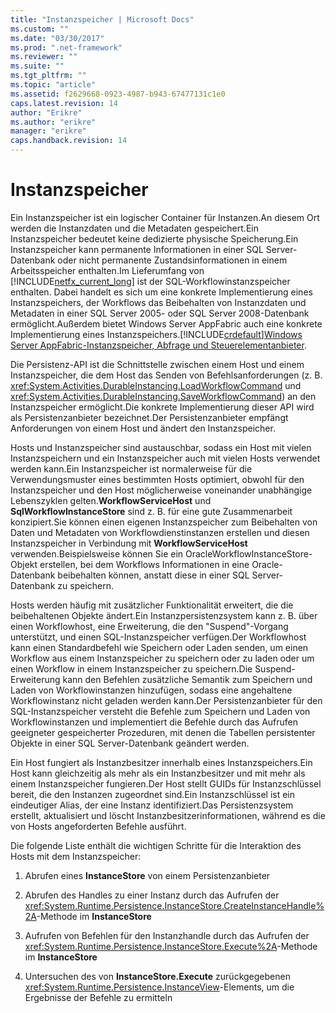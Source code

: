 ```yaml
---
title: "Instanzspeicher | Microsoft Docs"
ms.custom: ""
ms.date: "03/30/2017"
ms.prod: ".net-framework"
ms.reviewer: ""
ms.suite: ""
ms.tgt_pltfrm: ""
ms.topic: "article"
ms.assetid: f2629668-0923-4987-b943-67477131c1e0
caps.latest.revision: 14
author: "Erikre"
ms.author: "erikre"
manager: "erikre"
caps.handback.revision: 14
---
```

# Instanzspeicher
Ein Instanzspeicher ist ein logischer Container für Instanzen.An diesem Ort werden die Instanzdaten und die Metadaten gespeichert.Ein Instanzspeicher bedeutet keine dedizierte physische Speicherung.Ein Instanzspeicher kann permanente Informationen in einer SQL Server\-Datenbank oder nicht permanente Zustandsinformationen in einem Arbeitsspeicher enthalten.Im Lieferumfang von [!INCLUDE[netfx_current_long](../../../includes/netfx-current-long-md.md)] ist der SQL\-Workflowinstanzspeicher enthalten. Dabei handelt es sich um eine konkrete Implementierung eines Instanzspeichers, der Workflows das Beibehalten von Instanzdaten und Metadaten in einer SQL Server 2005\- oder SQL Server 2008\-Datenbank ermöglicht.Außerdem bietet Windows Server AppFabric auch eine konkrete Implementierung eines Instanzspeichers.[!INCLUDE[crdefault](../../../includes/crdefault-md.md)][Windows Server AppFabric\-Instanzspeicher, Abfrage und Steuerelementanbieter](http://go.microsoft.com/fwlink/?LinkID=201201&clcid=0x407).  
  
 Die Persistenz\-API ist die Schnittstelle zwischen einem Host und einem Instanzspeicher, die dem Host das Senden von Befehlsanforderungen \(z. B. <xref:System.Activities.DurableInstancing.LoadWorkflowCommand> und <xref:System.Activities.DurableInstancing.SaveWorkflowCommand>\) an den Instanzspeicher ermöglicht.Die konkrete Implementierung dieser API wird als Persistenzanbieter bezeichnet.Der Persistenzanbieter empfängt Anforderungen von einem Host und ändert den Instanzspeicher.  
  
 Hosts und Instanzspeicher sind austauschbar, sodass ein Host mit vielen Instanzspeichern und ein Instanzspeicher auch mit vielen Hosts verwendet werden kann.Ein Instanzspeicher ist normalerweise für die Verwendungsmuster eines bestimmten Hosts optimiert, obwohl für den Instanzspeicher und den Host möglicherweise voneinander unabhängige Lebenszyklen gelten.**WorkflowServiceHost** und **SqlWorkflowInstanceStore** sind z. B. für eine gute Zusammenarbeit konzipiert.Sie können einen eigenen Instanzspeicher zum Beibehalten von Daten und Metadaten von Workflowdienstinstanzen erstellen und diesen Instanzspeicher in Verbindung mit **WorkflowServiceHost** verwenden.Beispielsweise können Sie ein OracleWorkflowInstanceStore\-Objekt erstellen, bei dem Workflows Informationen in eine Oracle\-Datenbank beibehalten können, anstatt diese in einer SQL Server\-Datenbank zu speichern.  
  
 Hosts werden häufig mit zusätzlicher Funktionalität erweitert, die die beibehaltenen Objekte ändert.Ein Instanzpersistenzsystem kann z. B. über einen Workflowhost, eine Erweiterung, die den "Suspend"\-Vorgang unterstützt, und einen SQL\-Instanzspeicher verfügen.Der Workflowhost kann einen Standardbefehl wie Speichern oder Laden senden, um einen Workflow aus einem Instanzspeicher zu speichern oder zu laden oder um einen Workflow in einem Instanzspeicher zu speichern.Die Suspend\-Erweiterung kann den Befehlen zusätzliche Semantik zum Speichern und Laden von Workflowinstanzen hinzufügen, sodass eine angehaltene Workflowinstanz nicht geladen werden kann.Der Persistenzanbieter für den SQL\-Instanzspeicher versteht die Befehle zum Speichern und Laden von Workflowinstanzen und implementiert die Befehle durch das Aufrufen geeigneter gespeicherter Prozeduren, mit denen die Tabellen persistenter Objekte in einer SQL Server\-Datenbank geändert werden.  
  
 Ein Host fungiert als Instanzbesitzer innerhalb eines Instanzspeichers.Ein Host kann gleichzeitig als mehr als ein Instanzbesitzer und mit mehr als einem Instanzspeicher fungieren.Der Host stellt GUIDs für Instanzschlüssel bereit, die den Instanzen zugeordnet sind.Ein Instanzschlüssel ist ein eindeutiger Alias, der eine Instanz identifiziert.Das Persistenzsystem erstellt, aktualisiert und löscht Instanzbesitzerinformationen, während es die von Hosts angeforderten Befehle ausführt.  
  
 Die folgende Liste enthält die wichtigen Schritte für die Interaktion des Hosts mit dem Instanzspeicher:  
  
1.  Abrufen eines **InstanceStore** von einem Persistenzanbieter  
  
2.  Abrufen des Handles zu einer Instanz durch das Aufrufen der <xref:System.Runtime.Persistence.InstanceStore.CreateInstanceHandle%2A>\-Methode im **InstanceStore**  
  
3.  Aufrufen von Befehlen für den Instanzhandle durch das Aufrufen der <xref:System.Runtime.Persistence.InstanceStore.Execute%2A>\-Methode im **InstanceStore**  
  
4.  Untersuchen des von **InstanceStore.Execute** zurückgegebenen <xref:System.Runtime.Persistence.InstanceView>\-Elements, um die Ergebnisse der Befehle zu ermitteln